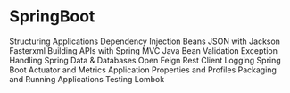# SpringBoot

Structuring Applications
Dependency Injection
Beans
JSON with Jackson Fasterxml
Building APIs with Spring MVC
Java Bean Validation
Exception Handling
Spring Data & Databases
Open Feign Rest Client
Logging
Spring Boot Actuator and Metrics
Application Properties and Profiles
Packaging and Running Applications
Testing
Lombok
